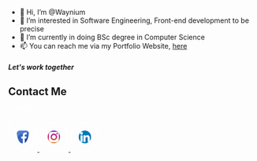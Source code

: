 - 👋 Hi, I’m @Waynium
- 👀 I’m interested in Software Engineering, Front-end development to be precise
- 🌱 I’m currently in doing BSc degree in Computer Science 
- 📫 You can reach me via my Portfolio Website, <a href="https://wandilenyembe.netlify.app/">here</a>

<div id="contact" style="style.css">
    <h5>Let's work together</h5>
    <h2>Contact Me</h2>
</div>
      
<div class="social-links" style="justify-content:center;">
    <a href="https://web.facebook.com/wayne.nyembe.5/">
        <img 
            src="facebook icon.png" 
            width="5%" 
            alt=""
            style="padding-top:3rem; padding-bottom:15px; padding-right:15px; padding-left:15px; border-radius:50%; border:2px solid; border-color:rgb(255, 255, 255);"
        />
    </a>
    <a href="https://www.instagram.com/waynium.007">
        <img 
            src="insta icon.png" width="5%" 
            style="padding-top:15px; padding-bottom:15px; padding-right:15px; padding-left:15px; border-radius:50%; border:2px solid; border-color:rgb(255, 255, 255);"
            class="instagram" 
            alt=""
        />
    </a>
    <a href="https://www.linkedin.com/in/wandile-nyembe-a69bb31b8/">
        <img 
            src="linkedin icon.png" 
            width="5%" 
            style="padding-top:15px; padding-bottom:15px; padding-right:15px; padding-left:15px; border-radius:50%; border:2px solid; border-color:rgb(255, 255, 255);" 
            class="linkedin"
            alt=""
        />
    </a>
</div>
</body>
</html>
                                                            

<!---
Waynium/Waynium is a ✨ special ✨ repository because its `README.md` (this file) appears on your GitHub profile.
You can click the Preview link to take a look at your changes.
--->

